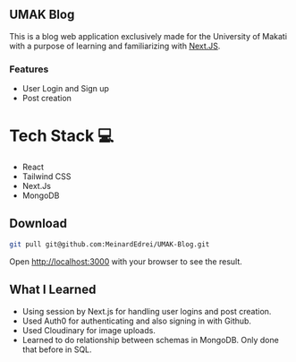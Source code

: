 ## UMAK Blog

This is a blog web application exclusively made for the University of Makati with a purpose of learning and familiarizing with [Next.JS](https://nextjs.org).

### Features
- User Login and Sign up
- Post creation

# Tech Stack 💻
- React
- Tailwind CSS
- Next.Js
- MongoDB

## Download 

```bash
git pull git@github.com:MeinardEdrei/UMAK-Blog.git
```

Open [http://localhost:3000](http://localhost:3000) with your browser to see the result.

## What I Learned
- Using session by Next.js for handling user logins and post creation.
- Used Auth0 for authenticating and also signing in with Github.
- Used Cloudinary for image uploads.
- Learned to do relationship between schemas in MongoDB. Only done that before in SQL.
